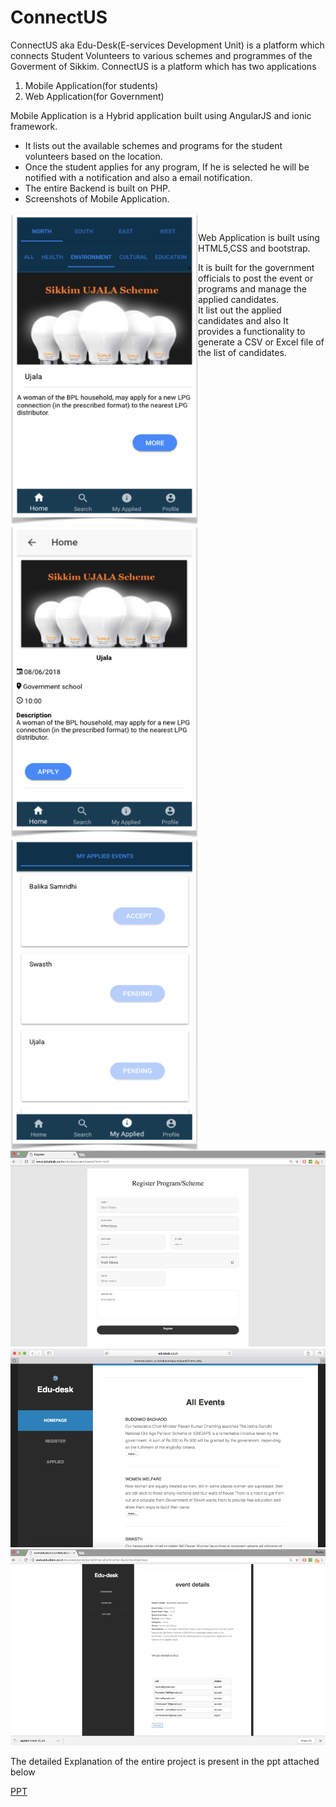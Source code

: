 # ConnectUS
ConnectUS aka Edu-Desk(E-services Development Unit) is a platform which connects Student Volunteers to various schemes and programmes of the Goverment of Sikkim.
ConnectUS is a platform which has two applications
1. Mobile Application(for students)
2. Web Application(for Government)

Mobile Application is a Hybrid application built using AngularJS and ionic framework. 
* It lists out the available schemes and programs for the student volunteers based on the location.
* Once the student applies for any program, If he is selected he will be notified with a notification and also a email notification.
* The entire Backend is built on PHP. 
* Screenshots of Mobile Application.
<img src="/images/1.png" align="left" height="500" width="300" >
<img src="/images/2.png" align="left" height="500" width="300" >
<img src="/images/3.png" align="left" height="500" width="300" >

<br/>

Web Application is built using HTML5,CSS and bootstrap. 
* It is built for the government officials to post the event or programs and manage the applied candidates.
* It list out the applied candidates and also It provides a functionality to generate a CSV or Excel file of the list of candidates.

![Web App](/images/4.png)
![Web App](/images/5.png)
![Web App](/images/6.png)


The detailed Explanation of the entire project is present in the ppt attached below

[PPT](https://drive.google.com/file/d/15BTeJZigAEQt2LNufQ2jgsXChZxgrsib/view?usp=sharing)
